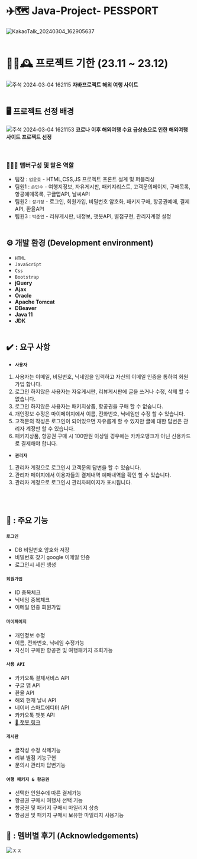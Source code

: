 # ✈️🗺️ Java-Project- PESSPORT 
![KakaoTalk_20240304_162905637](https://github.com/EomYoonHo/semi-Project/assets/150643108/2708a200-7193-4d21-82be-83f0b6506227)
<br/><br/>
# 👨‍💼🕰️ 프로젝트 기한 (23.11 ~ 23.12)
![주석 2024-03-04 162115](https://github.com/EomYoonHo/semi-Project/assets/150643108/4d779329-a48d-485a-9930-c586ce4b269a)
<strong>자바프로젝트 해외 여행 사이트</strong>
<br/><br/>

## 🖥️ 프로젝트 선정 배경
![주석 2024-03-04 1621153](https://github.com/EomYoonHo/semi-Project/assets/150643108/9d3ba191-e85b-4ab3-9a74-613048a19819)
<strong>코로나 이후 해외여행 수요 급상승으로 인한 해외여행 사이트 프로젝트 선정</strong>

<br/>

### 🧑‍🤝‍🧑 맴버구성 및 맡은 역할
- 팀장 : `엄윤호` - HTML,CSS,JS 프로젝트 프론트 설계 및 퍼블리싱 
- 팀원1 : `손민수` - 여행지정보, 자유게시판, 패키지리스트, 고객문의페이지, 구매목록, 항공예매목록, 구글맵API, 날씨API
- 팀원2 : `성기정` - 로그인, 회원가입, 비밀번호 암호화, 패키지구매, 항공권예매, 결제API, 환율API
- 팀원3 : `박준언` - 리뷰게시판, 내정보, 챗봇API, 별점구현, 관리자계정 설정
<br/><br/>

## ⚙️ 개발 환경 (Development environment)
- `HTML`
- `JavaScript`
- `Css`
- `Bootstrap`
- **jQuery**
- **Ajax**
- **Oracle**
- **Apache Tomcat**
- **DBeaver**
- **Java 11**
- **JDK**
<br/><br/>

## ✔️ : 요구 사항
- **`사용자`**
1. 사용자는 이메일, 비밀번호, 닉네임을 입력하고 자신의 이메일 인증을 통하여 회원가입 합니다.​
2. 로그인 하지않은 사용자는 자유게시판, 리뷰게시판에 글을 쓰거나 수정, 삭제 할 수 없습니다.​
3. 로그인 하지않은 사용자는 패키지상품, 항공권을 구매 할 수 없습니다.
4. 개인정보 수정은 마이페이지에서 이름, 전화번호, 닉네임만 수정 할 수 있습니다.
5. 고객문의 작성은 로그인이 되어있으면 자유롭게 할 수 있지만 글에 대한 답변은 관리자 계정만 할 수 있습니다.
6. 패키지상품, 항공권 구매 시 100만원 이상일 경우에는 카카오뱅크가 아닌 신용카드로 결제해야 합니다.<br/>


- **`관리자`**
1. 관리자 계정으로 로그인시 고객문의 답변을 할 수 있습니다.​
2. 관리자 페이지에서 이용자들의 결제내역 예매내역을 확인 할 수 있습니다.​
3. 관리자 계정으로 로그인시 관리자페이지가 표시됩니다. <br/>

<br/><br/>

## 📌 : 주요 기능

#### `로그인` 
- DB 비밀번호 암호화 저장
- 비밀번호 찾기 google 이메일 인증
- 로그인시 세션 생성
#### `회원가입`
- ID 중복체크
- 닉네임 중복체크
- 이메일 인증 회원가입
#### `마이페이지`
- 개인정보 수정
- 이름, 전화번호, 닉네임 수정가능
- 자신이 구매한 항공편 및 여행패키지 조회가능
#### `사용 API`
- 카카오톡 결제서비스 API
- 구글 맵 API
- 환율 API
- 해외 현재 날씨 API
- 네이버 스마트에디터 API
- 카카오톡 챗봇 API
- <a href="http://pf.kakao.com/_SiVGG/chat">🤖 챗봇 링크</a>
#### `게시판`
- 글작성 수정 삭제기능
- 리뷰 별점 기능구현
- 문의시 관리자 답변기능
#### `여행 패키지 & 항공권`
- 선택한 인원수에 따른 결제가능
- 항공권 구매시 여행사 선택 기능
- 항공권 및 패키지 구매시 마일리지 상승
- 항공권 및 패키지 구매시 보유한 마일리지 사용기능




## 🧑 : 멤버별 후기 (Acknowledgements)


![ㅈㅈ](https://github.com/EomYoonHo/semi-Project/assets/150643108/93943b55-95e0-4c24-8d7d-143d6f71d37a)

<br/><br/>
